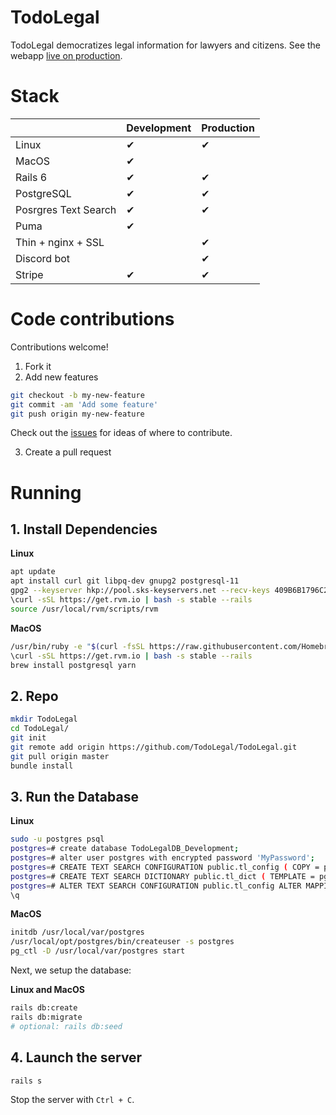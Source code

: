 # TodoLegal

TodoLegal democratizes legal information for lawyers and citizens. See the webapp [live on production](https://todolegal.app/).

# Stack

|  | Development | Production |
|----------|------------ |------------ |
| Linux | ✔ | ✔ |
| MacOS | ✔ |   |
| Rails 6 | ✔ | ✔ |
| PostgreSQL | ✔ | ✔ |
| Posrgres Text Search | ✔ | ✔ |
| Puma | ✔ |   |
| Thin + nginx + SSL |   | ✔ |
| Discord bot |   | ✔ |
| Stripe | ✔ | ✔ |

# Code contributions

Contributions welcome!

1. Fork it
2. Add new features
```bash
git checkout -b my-new-feature
git commit -am 'Add some feature'
git push origin my-new-feature
```

Check out the [issues](https://github.com/TodoLegal/TodoLegal/issues) for ideas of where to contribute.

3. Create a pull request


# Running

## 1. Install Dependencies

**Linux**
```bash
apt update
apt install curl git libpq-dev gnupg2 postgresql-11
gpg2 --keyserver hkp://pool.sks-keyservers.net --recv-keys 409B6B1796C275462A1703113804BB82D39DC0E3 7D2BAF1CF37B13E2069D6956105BD0E739499BDB
\curl -sSL https://get.rvm.io | bash -s stable --rails
source /usr/local/rvm/scripts/rvm
```

**MacOS**
```bash
/usr/bin/ruby -e "$(curl -fsSL https://raw.githubusercontent.com/Homebrew/install/master/install)"
\curl -sSL https://get.rvm.io | bash -s stable --rails
brew install postgresql yarn
```

## 2. Repo

```bash
mkdir TodoLegal
cd TodoLegal/
git init
git remote add origin https://github.com/TodoLegal/TodoLegal.git
git pull origin master
bundle install
```

## 3. Run the Database

**Linux**
```bash
sudo -u postgres psql
postgres=# create database TodoLegalDB_Development;
postgres=# alter user postgres with encrypted password 'MyPassword';
postgres=# CREATE TEXT SEARCH CONFIGURATION public.tl_config ( COPY = pg_catalog.spanish );
postgres=# CREATE TEXT SEARCH DICTIONARY public.tl_dict ( TEMPLATE = pg_catalog.simple, STOPWORDS = russian);
postgres=# ALTER TEXT SEARCH CONFIGURATION public.tl_config ALTER MAPPING FOR asciiword, asciihword, hword_asciipart, hword, hword_part, word WITH tl_dict;
\q
```

**MacOS**
```bash
initdb /usr/local/var/postgres
/usr/local/opt/postgres/bin/createuser -s postgres
pg_ctl -D /usr/local/var/postgres start
```

Next, we setup the database:

**Linux and MacOS**
```bash
rails db:create
rails db:migrate
# optional: rails db:seed
```


## 4. Launch the server

```bash
rails s
```

Stop the server with `Ctrl + C`.
